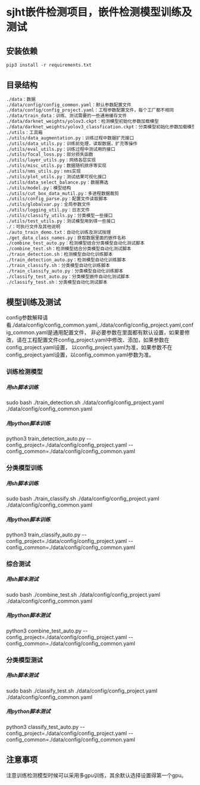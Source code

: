 # sjht嵌件检测项目，嵌件检测模型训练及测试

## 安装依赖

```txt
pip3 install -r requirements.txt
```

## 目录结构

```txt
./data：数据
./data/config/config_common.yaml：默认参数配置文件
./data/config/config_project.yaml：工程参数配置文件，每个工厂都不相同
./data/train_data：训练、测试需要的一些通用缓存文件
./data/darknet_weights/yolov3.ckpt：检测模型初始化参数加载模型
./data/darknet_weights/yolov3_classfication.ckpt：分类模型初始化参数加载模型
./utils：工具箱   
./utils/data_augmentation.py：训练过程中数据扩充接口  
./utils/data_utils.py：训练前处理，读取数据，扩充等操作   
./utils/eval_utils.py：训练过程中测试用的接口  
./utils/focal_loss.py：部分损失函数  
./utils/layer_utils.py：网络各层实现  
./utils/misc_utils.py：数据随机排序等实现  
./utils/nms_utils.py：nms实现  
./utils/plot_utils.py：测试结果可视化接口
./utils/data_select_balance.py：数据赛选
./utils/model.py：模型结构
./utils/cut_box_data_mutil.py：多进程数据裁剪
./utils/config_parse.py：配置文件读取脚本
./utils/globalvar.py：全局参数文件
./utils/logging_util.py：日志文件
./utils/classify_utils.py：分类模型一些接口
./utils/test_utils.py：测试模型用到得一些接口
./：可执行文件及其他说明
./auto_train_demo.txt：自动化训练及测试按理
./get_data_class_names.py：获取数据里面的嵌件名称
./combine_test_auto.py：检测模型结合分类模型自动化测试脚本
./combine_test.sh：检测模型结合分类模型自动化测试脚本
./train_detection.sh：检测模型自动化训练脚本
./train_detection_auto.py：检测模型自动化训练脚本
./train_classify.sh：分类模型自动化训练脚本
./train_classify_auto.py：分类模型自动化训练脚本
./classify_test_auto.py：分类模型嵌件自动化测试脚本
./classify_test.sh：分类模型自动化测试脚本
```

## 模型训练及测试  
config参数解释请看./data/config/config_common.yaml,./data/config/config_project.yaml,config_common.yaml是通用配置文件，
非必要参数在里面都有默认设置，如果要修改，请在工程配置文件config_project.yaml中修改、添加，如果参数在config_project.yaml设置，
以config_project.yaml为准，如果参数不在config_project.yaml设置，以config_common.yaml参数为准。
### 训练检测模型  
##### 用sh脚本训练  
sudo bash ./train_detection.sh ./data/config/config_project.yaml ./data/config/config_common.yaml  
##### 用python脚本训练  
python3 train_detection_auto.py --config_project=./data/config/config_project.yaml --config_common=./data/config/config_common.yaml  

### 分类模型训练  
##### 用sh脚本训练  
sudo bash ./train_classify.sh ./data/config/config_project.yaml ./data/config/config_common.yaml  
##### 用python脚本训练
python3 train_classify_auto.py --config_project=./data/config/config_project.yaml --config_common=./data/config/config_common.yaml  

### 综合测试  
##### 用sh脚本测试  
sudo bash ./combine_test.sh ./data/config/config_project.yaml ./data/config/config_common.yaml  
##### 用python脚本测试
python3 combine_test_auto.py --config_project=./data/config/config_project.yaml --config_common=./data/config/config_common.yaml  

### 分类模型测试  
##### 用sh脚本测试  
sudo bash ./classify_test.sh ./data/config/config_project.yaml ./data/config/config_common.yaml  
##### 用python脚本测试  
python3 classify_test_auto.py --config_project=./data/config/config_project.yaml --config_common=./data/config/config_common.yaml  

## 注意事项  
注意训练检测模型时候可以采用多gpu训练，其余默认选择设置得第一个gpu。
